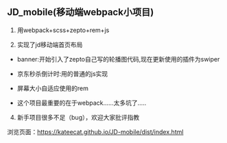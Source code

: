 ## JD_mobile(移动端webpack小项目)

1. 用webpack+scss+zepto+rem+js

2. 实现了jd移动端首页布局

- banner:开始引入了zepto自己写的轮播图代码,现在更新使用的插件为swiper

- 京东秒杀倒计时:用的普通的js实现

- 屏幕大小自适应使用的rem

- 这个项目最重要的在于webpack......太多坑了.....


4. 新手项目很多不足（bug），欢迎大家批评指教

浏览页面：https://kateecat.github.io/JD-mobile/dist/index.html
  
